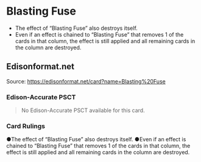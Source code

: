 # Blasting Fuse

*   The effect of “Blasting Fuse” also destroys itself.
*   Even if an effect is chained to “Blasting Fuse” that removes 1 of the cards in that column, the effect is still applied and all remaining cards in the column are destroyed.

## Edisonformat.net

Source: https://edisonformat.net/card?name=Blasting%20Fuse

### Edison-Accurate PSCT

> No Edison-Accurate PSCT available for this card.

### Card Rulings

●The effect of “Blasting Fuse” also destroys itself.
●Even if an effect is chained to “Blasting Fuse” that removes 1 of the cards in that column, the effect is still applied and all remaining cards in the column are destroyed.
            